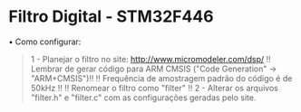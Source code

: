 # Filtro Digital - STM32F446

• Como configurar:
> 1 - Planejar o filtro no site: http://www.micromodeler.com/dsp/
    !! Lembrar de gerar código para ARM CMSIS ("Code Generation" → "ARM+CMSIS")!!
    !! Frequência de amostragem padrão do código é de 50kHz !!
    !! Renomear o filtro como "filter" !!
> 2 - Alterar os arquivos "filter.h" e "filter.c" com as configurações geradas pelo site.
